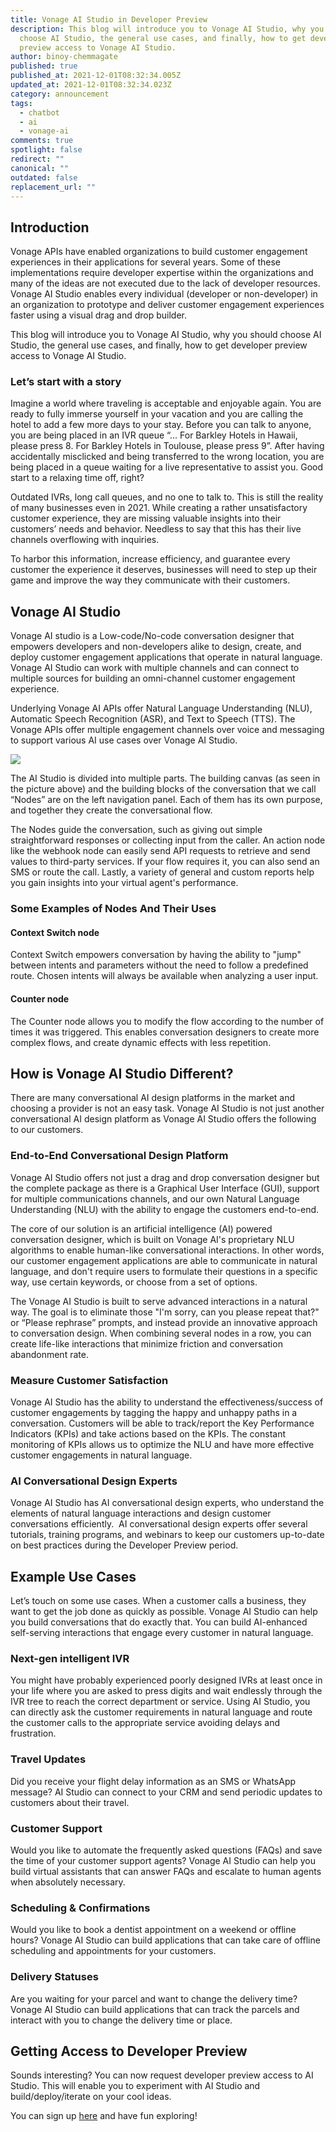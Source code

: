 ```yaml
---
title: Vonage AI Studio in Developer Preview
description: This blog will introduce you to Vonage AI Studio, why you should
  choose AI Studio, the general use cases, and finally, how to get developer
  preview access to Vonage AI Studio.
author: binoy-chemmagate
published: true
published_at: 2021-12-01T08:32:34.005Z
updated_at: 2021-12-01T08:32:34.023Z
category: announcement
tags:
  - chatbot
  - ai
  - vonage-ai
comments: true
spotlight: false
redirect: ""
canonical: ""
outdated: false
replacement_url: ""
---
```

## Introduction

Vonage APIs have enabled organizations to build customer engagement experiences in their applications for several years. Some of these implementations require developer expertise within the organizations and many of the ideas are not executed due to the lack of developer resources. Vonage AI Studio enables every individual (developer or non-developer) in an organization to prototype and deliver customer engagement experiences faster using a visual drag and drop builder.  

This blog will introduce you to Vonage AI Studio, why you should choose AI Studio, the general use cases, and finally, how to get developer preview access to Vonage AI Studio.

### Let’s start with a story

Imagine a world where traveling is acceptable and enjoyable again. You are ready to fully immerse yourself in your vacation and you are calling the hotel to add a few more days to your stay. Before you can talk to anyone, you are being placed in an IVR queue “... For Barkley Hotels in Hawaii, please press 8. For Barkley Hotels in Toulouse, please press 9”. After having accidentally misclicked and being transferred to the wrong location, you are being placed in a queue waiting for a live representative to assist you. Good start to a relaxing time off, right? 

Outdated IVRs, long call queues, and no one to talk to. This is still the reality of many businesses even in 2021. While creating a rather unsatisfactory customer experience, they are missing valuable insights into their customers’ needs and behavior. Needless to say that this has their live channels overflowing with inquiries. 

To harbor this information, increase efficiency, and guarantee every customer the experience it deserves, businesses will need to step up their game and improve the way they communicate with their customers. 

## Vonage AI Studio

Vonage AI studio is a Low-code/No-code conversation designer that empowers developers and non-developers alike to design, create, and deploy customer engagement applications that operate in natural language. Vonage AI Studio can work with multiple channels and can connect to multiple sources for building an omni-channel customer engagement experience. 

<youtube id="Nx39OOoftDI"></youtube>

Underlying Vonage AI APIs offer Natural Language Understanding (NLU), Automatic Speech Recognition (ASR), and Text to Speech (TTS). The Vonage APIs offer multiple engagement channels over voice and messaging to support various AI use cases over Vonage AI Studio. 

![](https://lh6.googleusercontent.com/BSpvf0TrmL7WEPp-LrxQ6U-K-WrzYVP9vpiwg3_jnvQCqOVHvqo8TgFVdrnUszPt6Vuk7rS_AoaJeE0flKKNOHIg8Hg0mBLbd0g0E6F8clGT1FXZhjQsBimULrOew5Ed_H8oebaG)

The AI Studio is divided into multiple parts. The building canvas (as seen in the picture above) and the building blocks of the conversation that we call “Nodes” are on the left navigation panel. Each of them has its own purpose, and together they create the conversational flow. 

The Nodes guide the conversation, such as giving out simple straightforward responses or collecting input from the caller. An action node like the webhook node can easily send API requests to retrieve and send values to third-party services. If your flow requires it, you can also send an SMS or route the call. Lastly, a variety of general and custom reports help you gain insights into your virtual agent's performance.

### Some Examples of Nodes And Their Uses

#### Context Switch node

Context Switch empowers conversation by having the ability to "jump" between intents and parameters without the need to follow a predefined route. Chosen intents will always be available when analyzing a user input.

#### Counter node

The Counter node allows you to modify the flow according to the number of times it was triggered. This enables conversation designers to create more complex flows, and create dynamic effects with less repetition.

## How is Vonage AI Studio Different?

There are many conversational AI design platforms in the market and choosing a provider is not an easy task. Vonage AI Studio is not just another conversational AI design platform as Vonage AI Studio offers the following to our customers. 

### End-to-End Conversational Design Platform

Vonage AI Studio offers not just a drag and drop conversation designer but the complete package as there is a Graphical User Interface (GUI), support for multiple communications channels, and our own Natural Language Understanding (NLU) with the ability to engage the customers end-to-end. 

The core of our solution is an artificial intelligence (AI) powered conversation designer, which is built on Vonage AI's proprietary NLU algorithms to enable human-like conversational interactions. In other words, our customer engagement applications are able to communicate in natural language, and don't require users to formulate their questions in a specific way, use certain keywords, or choose from a set of options.

The Vonage AI Studio is built to serve advanced interactions in a natural way. The goal is to eliminate those "I'm sorry, can you please repeat that?" or “Please rephrase” prompts, and instead provide an innovative approach to conversation design. When combining several nodes in a row, you can create life-like interactions that minimize friction and conversation abandonment rate.

### Measure Customer Satisfaction

Vonage AI Studio has the ability to understand the effectiveness/success of customer engagements by tagging the happy and unhappy paths in a conversation. Customers will be able to track/report the Key Performance Indicators (KPIs) and take actions based on the KPIs. The constant monitoring of KPIs allows us to optimize the NLU and have more effective customer engagements in natural language. 

### AI Conversational Design Experts

Vonage AI Studio has AI conversational design experts, who understand the elements of natural language interactions and design customer conversations efficiently.  AI conversational design experts offer several tutorials, training programs, and webinars to keep our customers up-to-date on best practices during the Developer Preview period. 

## Example Use Cases

Let’s touch on some use cases. When a customer calls a business, they want to get the job done as quickly as possible. Vonage AI Studio can help you build conversations that do exactly that. You can build AI-enhanced self-serving interactions that engage every customer in natural language. 

### Next-gen intelligent IVR

You might have probably experienced poorly designed IVRs at least once in your life where you are asked to press digits and wait endlessly through the IVR tree to reach the correct department or service. Using AI Studio, you can directly ask the customer requirements in natural language and route the customer calls to the appropriate service avoiding delays and frustration. 

### Travel Updates

Did you receive your flight delay information as an SMS or WhatsApp message? AI Studio can connect to your CRM and send periodic updates to customers about their travel. 

### Customer Support

Would you like to automate the frequently asked questions (FAQs) and save the time of your customer support agents? Vonage AI Studio can help you build virtual assistants that can answer FAQs and escalate to human agents when absolutely necessary. 

### Scheduling & Confirmations

Would you like to book a dentist appointment on a weekend or offline hours? Vonage AI Studio can build applications that can take care of offline scheduling and appointments for your customers. 

### Delivery Statuses 

Are you waiting for your parcel and want to change the delivery time? Vonage AI Studio can build applications that can track the parcels and interact with you to change the delivery time or place. 

## Getting Access to Developer Preview 

Sounds interesting? You can now request developer preview access to AI Studio. This will enable you to experiment with AI Studio and build/deploy/iterate on your cool ideas. 

You can sign up [here](https://forms.gle/VAPfL5rNZu8m1cw26) and have fun exploring!